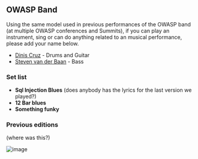 ## OWASP Band

Using the same model used in previous performances of the OWASP band (at multiple OWASP conferences and Summits), if you can play an instrument, sing or can do anything related to an musical performance, please add your name below.

* [Dinis Cruz](../Participants/Dinis-Cruz.md) - Drums and Guitar
* [Steven van der Baan](../Participants/Steven-van-der-Baan.md) - Bass


### Set list

* **Sql Injection Blues** (does anybody has the lyrics for the last version we played?)
* **12 Bar blues**
* **Something funky**

### Previous editions

(where was this?)

![image](https://cloud.githubusercontent.com/assets/656739/19942716/97fc3f4e-a12c-11e6-8a22-badffca70a92.png)
